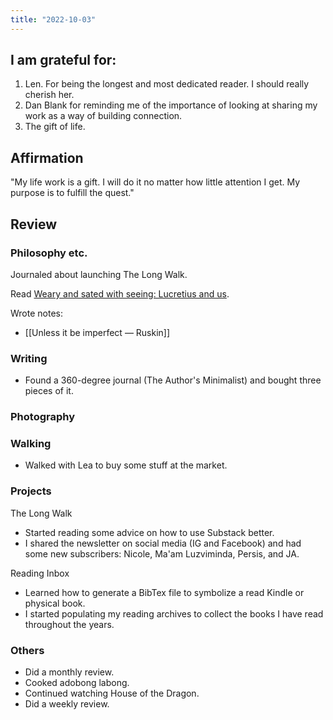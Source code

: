 ```yaml
---
title: "2022-10-03"
---
```

## I am grateful for:
1. Len. For being the longest and most dedicated reader. I should really cherish her.
2. Dan Blank for reminding me of the importance of looking at sharing my work as a way of building connection.
3. The gift of life.

## Affirmation

"My life work is a gift. I will do it no matter how little attention I get. My purpose is to fulfill the quest."

## Review
### Philosophy etc.

Journaled about launching The Long Walk.

Read [Weary and sated with seeing: Lucretius and us](https://tolma.substack.com/p/weary-and-sated-with-seeing?utm_source=profile&utm_medium=reader2).

Wrote notes:
- [[Unless it be imperfect — Ruskin]]

### Writing
- Found a 360-degree journal (The Author's Minimalist) and bought three pieces of it.

### Photography

### Walking
- Walked with Lea to buy some stuff at the market.

### Projects

The Long Walk
- Started reading some advice on how to use Substack better.
- I shared the newsletter on social media (IG and Facebook) and had some new subscribers: Nicole, Ma'am Luzviminda, Persis, and JA.

Reading Inbox
- Learned how to generate a BibTex file to symbolize a read Kindle or physical book.
- I started populating my reading archives to collect the books I have read throughout the years.

### Others
- Did a monthly review.
- Cooked adobong labong.
- Continued watching House of the Dragon.
- Did a weekly review.
